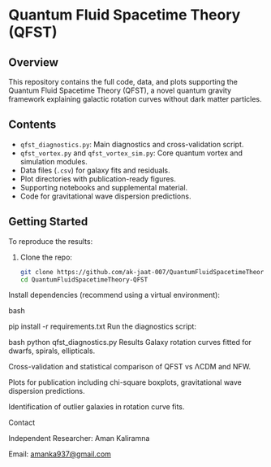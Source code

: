 # Quantum Fluid Spacetime Theory (QFST)

## Overview
This repository contains the full code, data, and plots supporting the Quantum Fluid Spacetime Theory (QFST), a novel quantum gravity framework explaining galactic rotation curves without dark matter particles.

## Contents
- `qfst_diagnostics.py`: Main diagnostics and cross-validation script.
- `qfst_vortex.py` and `qfst_vortex_sim.py`: Core quantum vortex and simulation modules.
- Data files (`.csv`) for galaxy fits and residuals.
- Plot directories with publication-ready figures.
- Supporting notebooks and supplemental material.
- Code for gravitational wave dispersion predictions.

## Getting Started
To reproduce the results:

1. Clone the repo:
   ```bash
   git clone https://github.com/ak-jaat-007/QuantumFluidSpacetimeTheory-QFST.git
   cd QuantumFluidSpacetimeTheory-QFST
Install dependencies (recommend using a virtual environment):

bash

pip install -r requirements.txt
Run the diagnostics script:

bash
python qfst_diagnostics.py
Results
Galaxy rotation curves fitted for dwarfs, spirals, ellipticals.

Cross-validation and statistical comparison of QFST vs ΛCDM and NFW.

Plots for publication including chi-square boxplots, gravitational wave dispersion predictions.

Identification of outlier galaxies in rotation curve fits.


Contact


Independent Researcher: Aman Kaliramna


Email: amanka937@gmail.com

